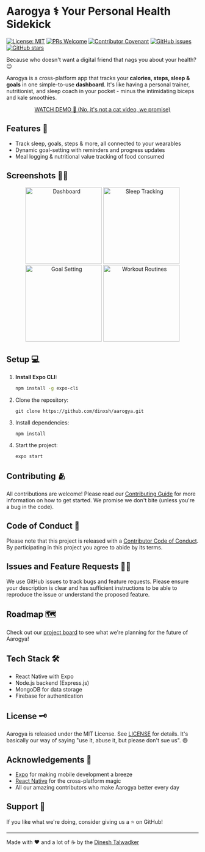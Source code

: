 # Aarogya ⚕️ Your Personal Health Sidekick

[![License: MIT](https://img.shields.io/badge/License-MIT-yellow.svg)](https://opensource.org/licenses/MIT)
[![PRs Welcome](https://img.shields.io/badge/PRs-welcome-brightgreen.svg?style=flat-square)](http://makeapullrequest.com)
[![Contributor Covenant](https://img.shields.io/badge/Contributor%20Covenant-2.1-4baaaa.svg)](code_of_conduct.md)
[![GitHub issues](https://img.shields.io/github/issues/dinxsh/daiict_hack_2024)](https://github.com/dinxsh/daiict_hack_2024/issues)
[![GitHub stars](https://img.shields.io/github/stars/dinxsh/daiict_hack_2024)](https://github.com/dinxsh/daiict_hack_2024/stargazers)

Because who doesn't want a digital friend that nags you about your health? 😉

Aarogya is a cross-platform app that tracks your **calories, steps, sleep & goals** in one simple-to-use **dashboard**. It's like having a personal trainer, nutritionist, and sleep coach in your pocket - minus the intimidating biceps and kale smoothies.

<div align="center">
   <a href="https://youtube.com/shorts/vThXp1lIiMM?feature=share">WATCH DEMO 🎥 (No, it's not a cat video, we promise)</a>
</div>

## Features 📌
- Track sleep, goals, steps & more, all connected to your wearables 
- Dynamic goal-setting with reminders and progress updates 
- Meal logging & nutritional value tracking of food consumed 

## Screenshots 🤳🏽
<p align="center">
   <img src="https://github.com/user-attachments/assets/3e650230-7cc4-423e-8f83-ff09ff0d9352" width="200" alt="Dashboard">
   <img src="https://github.com/user-attachments/assets/e5790e18-9321-40a9-a71f-5f7101a6574a" width="200" alt="Sleep Tracking">
   <img src="https://github.com/user-attachments/assets/56910604-a3ed-48cc-bedb-3632c71e0abf" width="200" alt="Goal Setting">
   <img src="https://github.com/user-attachments/assets/a681fcfe-92d7-4cc0-acd7-13be803e76ef" width="200" alt="Workout Routines">
</p>

## Setup 💻

1. **Install Expo CLI:**
   ```bash
   npm install -g expo-cli
   ```

2. Clone the repository:

   ```git clone https://github.com/dinxsh/aarogya.git```


3. Install dependencies:

   ```cd aarogya
   npm install
   ```

4. Start the project:

   ```expo start```

## Contributing 🫂
All contributions are welcome! Please read our [Contributing Guide](CONTRIBUTING.md) for more information on how to get started. We promise we don't bite (unless you're a bug in the code).

## Code of Conduct 🤝
Please note that this project is released with a [Contributor Code of Conduct](CODE_OF_CONDUCT.md). By participating in this project you agree to abide by its terms.

## Issues and Feature Requests 🐛💡
We use GitHub issues to track bugs and feature requests. Please ensure your description is clear and has sufficient instructions to be able to reproduce the issue or understand the proposed feature.

## Roadmap 🗺️
Check out our [project board](https://github.com/dinxsh/aarogya/projects) to see what we're planning for the future of Aarogya!

## Tech Stack 🛠️
- React Native with Expo
- Node.js backend (Express.js)
- MongoDB for data storage
- Firebase for authentication

## License 🗝️
Aarogya is released under the MIT License. See [LICENSE](LICENSE) for details. It's basically our way of saying "use it, abuse it, but please don't sue us". 😄

## Acknowledgements 👏
- [Expo](https://expo.io/) for making mobile development a breeze
- [React Native](https://reactnative.dev/) for the cross-platform magic
- All our amazing contributors who make Aarogya better every day

## Support 🙏
If you like what we're doing, consider giving us a ⭐️ on GitHub!

---

Made with ❤️ and a lot of ☕ by the [Dinesh Talwadker](https://github.com/dinxsh)
